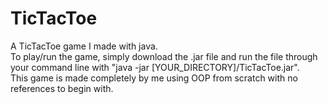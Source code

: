 # TicTacToe
A TicTacToe game I made with java.<br>
To play/run the game, simply download the .jar file and run the file through your command line with "java -jar [YOUR_DIRECTORY]/TicTacToe.jar".
<br>
This game is made completely by me using OOP from scratch with no references to begin with.
